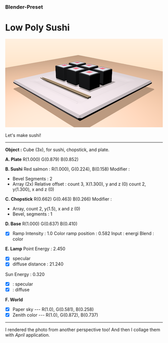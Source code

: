 ### Blender-Preset
# Low Poly Sushi

![](https://github.com/deenagoethe/Blender-Preset/blob/master/sushi_3.png?raw=true)

Let's make sushi!

---

**Object :** Cube (3x), for sushi, chopstick, and plate.

**A. Plate** 
R(1.000)
G(0.879)
B(0.852)

**B. Sushi**
Red salmon : R(1.000), G(0.224), B(0.158)
Modifier :
  * Bevel
	Segments : 2 
  * Array (2x) 
    Relative offset :
	count 3, X(1.300), y and z (0)
	count 2, y(1.300), x and z (0)

**C. Chopstick** 
R(0.662)
G(0.463)
B(0.266)
Modifier :
  * Array, count 2, y(1.5), x and z (0)
  * Bevel, segments : 1

**D. Base**
R(1.000)
G(0.637)
B(0.410)
- [x] Ramp
Intensity : 1.0
Color ramp position : 0.582
Input : energi
Blend : color

**E. Lamp**
Point
  Energy : 2.450
- [x] specular
- [x] diffuse
distance : 21.240

Sun
Energy : 0.320
- [x] : specular
- [x] : diffuse

**F. World**
- [x] Paper sky --- R(1.0), G(0.581), B(0.258)
- [x] Zenith color --- R(1.0), G(0.872), B(0.737)

---

I rendered the photo from another perspective too! And then I collage them with *April* application.


